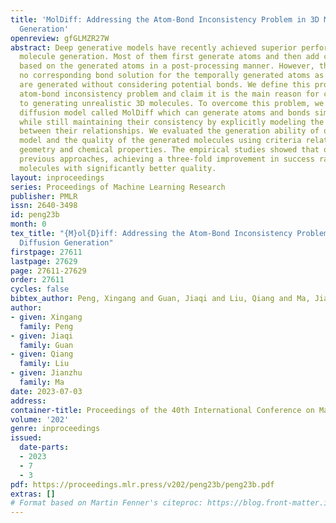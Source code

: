 ```yaml
---
title: 'MolDiff: Addressing the Atom-Bond Inconsistency Problem in 3D Molecule Diffusion
  Generation'
openreview: gfGLMZR27W
abstract: Deep generative models have recently achieved superior performance in 3D
  molecule generation. Most of them first generate atoms and then add chemical bonds
  based on the generated atoms in a post-processing manner. However, there might be
  no corresponding bond solution for the temporally generated atoms as their locations
  are generated without considering potential bonds. We define this problem as the
  atom-bond inconsistency problem and claim it is the main reason for current approaches
  to generating unrealistic 3D molecules. To overcome this problem, we propose a new
  diffusion model called MolDiff which can generate atoms and bonds simultaneously
  while still maintaining their consistency by explicitly modeling the dependence
  between their relationships. We evaluated the generation ability of our proposed
  model and the quality of the generated molecules using criteria related to both
  geometry and chemical properties. The empirical studies showed that our model outperforms
  previous approaches, achieving a three-fold improvement in success rate and generating
  molecules with significantly better quality.
layout: inproceedings
series: Proceedings of Machine Learning Research
publisher: PMLR
issn: 2640-3498
id: peng23b
month: 0
tex_title: "{M}ol{D}iff: Addressing the Atom-Bond Inconsistency Problem in 3{D} Molecule
  Diffusion Generation"
firstpage: 27611
lastpage: 27629
page: 27611-27629
order: 27611
cycles: false
bibtex_author: Peng, Xingang and Guan, Jiaqi and Liu, Qiang and Ma, Jianzhu
author:
- given: Xingang
  family: Peng
- given: Jiaqi
  family: Guan
- given: Qiang
  family: Liu
- given: Jianzhu
  family: Ma
date: 2023-07-03
address: 
container-title: Proceedings of the 40th International Conference on Machine Learning
volume: '202'
genre: inproceedings
issued:
  date-parts:
  - 2023
  - 7
  - 3
pdf: https://proceedings.mlr.press/v202/peng23b/peng23b.pdf
extras: []
# Format based on Martin Fenner's citeproc: https://blog.front-matter.io/posts/citeproc-yaml-for-bibliographies/
---
```

